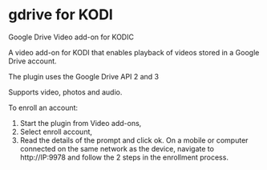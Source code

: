 gdrive for KODI
===============


Google Drive Video add-on for KODIC

A video add-on for KODI that enables playback of videos stored in a Google Drive account.


The plugin uses the Google Drive API 2 and 3

Supports video, photos and audio.

To enroll an account:
1) Start the plugin from Video add-ons,
2) Select enroll account,
3) Read the details of the prompt and click ok.  On a mobile or computer connected on the same network as the device, navigate to http://IP:9978 and follow the 2 steps in the enrollment process.
